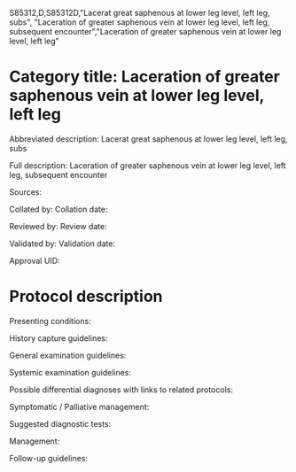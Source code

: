 S85312,D,S85312D,"Lacerat great saphenous at lower leg level, left leg, subs", "Laceration of greater saphenous vein at lower leg level, left leg, subsequent encounter","Laceration of greater saphenous vein at lower leg level, left leg"
# Category title: Laceration of greater saphenous vein at lower leg level, left leg

Abbreviated description: Lacerat great saphenous at lower leg level, left leg, subs

Full description: Laceration of greater saphenous vein at lower leg level, left leg, subsequent encounter

Sources:

Collated by:
Collation date:

Reviewed by:
Review date:

Validated by:
Validation date:

Approval UID:

# Protocol description

Presenting conditions:

History capture guidelines:

General examination guidelines:

Systemic examination guidelines:

Possible differential diagnoses with links to related protocols:

Symptomatic / Palliative management:

Suggested diagnostic tests:

Management:

Follow-up guidelines:
